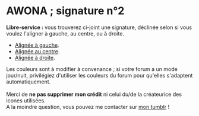 # AWONA ; signature n°2
<b>Libre-service :</b> vous trouverez ci-joint une signature, déclinée selon si vous voulez l'aligner à gauche, au centre, ou à droite. 
<ul><li><a href="url">Alignée à gauche</a>.</li>
  <li><a href="url">Alignée au centre</a>.</li>
  <li><a href="url">Alignée à droite</a>.</li></ul>

Les couleurs sont à modifier à convenance ; si votre forum a un mode jour/nuit, privilégiez d'utiliser les couleurs du forum pour qu'elles s'adaptent automatiquement. 
<br><br>Merci de <b>ne pas supprimer mon crédit</b> ni celui du/de la créateurice des icones utilisées. 
<br>A la moindre question, vous pouvez me contacter sur <a href="https://awonaa.tumblr.com/">mon tumblr</a> !
